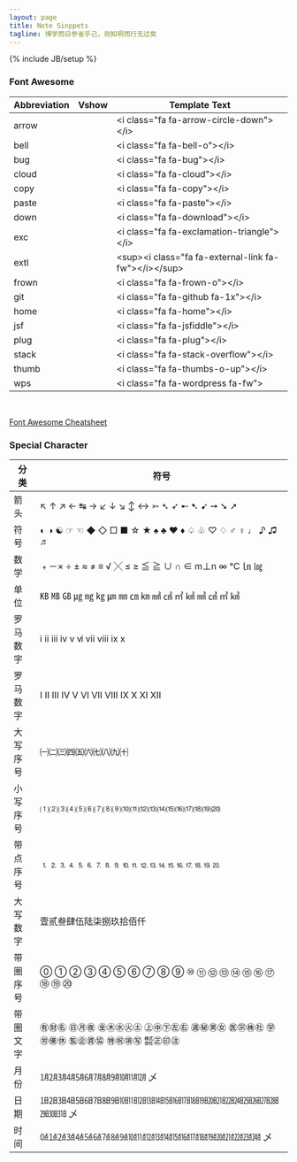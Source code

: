```yaml
---
layout: page
title: Note Sinppets
tagline: 博学而日参省乎己，则知明而行无过矣
---
```

{% include JB/setup %}

### Font Awesome

|Abbreviation|Vshow|Template Text|
|----|----|----|
|arrow	|<i class="fa fa-arrow-circle-down"></i>|&lt;i class=&quot;fa fa-arrow-circle-down&quot;>&lt;/i>|
|bell	|<i class="fa fa-bell-o"></i>|&lt;i class=&quot;fa fa-bell-o&quot;>&lt;/i>|
|bug	|<i class="fa fa-bug"></i>|&lt;i class=&quot;fa fa-bug&quot;>&lt;/i>|
|cloud	|<i class="fa fa-cloud"></i>|&lt;i class=&quot;fa fa-cloud&quot;>&lt;/i>|
|copy	|<i class="fa fa-copy"></i>|&lt;i class=&quot;fa fa-copy&quot;>&lt;/i>|
|paste	|<i class="fa fa-paste"></i>|&lt;i class=&quot;fa fa-paste&quot;>&lt;/i>|
|down 	|<i class="fa fa-download"></i>|&lt;i class=&quot;fa fa-download&quot;>&lt;/i>|
|exc	|<i class="fa fa-exclamation-triangle"></i>|&lt;i class=&quot;fa fa-exclamation-triangle&quot;>&lt;/i>|
|extl 	|<sup><i class="fa fa-external-link fa-fw"></i></sup>|&lt;sup>&lt;i class=&quot;fa fa-external-link fa-fw&quot;>&lt;/i>&lt;/sup>|
|frown  |<i class="fa fa-frown-o"></i>|&lt;i class=&quot;fa fa-frown-o&quot;>&lt;/i>|
|git 	|<i class="fa fa-github fa-1x"></i>|&lt;i class=&quot;fa fa-github fa-1x&quot;>&lt;/i>|
|home	|<i class="fa fa-home"></i>|&lt;i class=&quot;fa fa-home&quot;>&lt;/i>|
|jsf	|	<i class="fa fa-jsfiddle"></i>|&lt;i class=&quot;fa fa-jsfiddle&quot;>&lt;/i>|
|plug	|<i class="fa fa-plug"></i>|&lt;i class=&quot;fa fa-plug&quot;>&lt;/i>|
|stack	|<i class="fa fa-stack-overflow"></i>|&lt;i class=&quot;fa fa-stack-overflow&quot;>&lt;/i>|
|thumb	|<i class="fa fa-thumbs-o-up"></i>|&lt;i class=&quot;fa fa-thumbs-o-up&quot;>&lt;/i>|
|wps |<i class="fa fa-wordpress fa-fw"></i> | &lt;i class=&quot;fa fa-wordpress fa-fw&quot;></i>|

<br/>

[Font Awesome Cheatsheet](http://fortawesome.github.io/Font-Awesome/cheatsheet/)

### Special Character

|分类|符号|
|----|----|
|箭头|↖ ↑ ↗ ← ↹ → ↙ ↓ ↘ ↕ ↔ ➳ ➴ ➶ ➸ ➷ ➹ ➙ ➘ ➚|
|符号|◐ ◑ ☯ ☞ ☜ ◆ ◇ □ ■ ☆ ★ ♠ ♣ ♥ ♦ ♤ ♧ ♡ ♢ ♂ ♀ ♩ ♪ ♫ ♬|
|数学|﹢－× ÷ ± ≈ ≠ ≡ √ ╳ ≤ ≥ ≦ ≧ ∪ ∩ ∈ m⊥n ∞ ℃ ㏑ ㏒|
|单位|㎅ ㎆ ㎇ ㎍ ㎎ ㎏ ㎛ ㎜ ㎝ ㎞ ㎟ ㎠ ㎡ ㎢ ㎣ ㎤ ㎥ ㎦|
|罗马数字|ⅰ ⅱ ⅲ ⅳ ⅴ ⅵ ⅶ ⅷ ⅸ ⅹ|
|罗马数字|Ⅰ Ⅱ Ⅲ Ⅳ Ⅴ Ⅵ Ⅶ Ⅷ Ⅸ Ⅹ Ⅺ Ⅻ|
|大写序号|㈠㈡㈢㈣㈤㈥㈦㈧㈨㈩|
|小写序号|⑴⑵⑶⑷⑸⑹⑺⑻⑼⑽⑾⑿⒀⒁⒂⒃⒄⒅⒆⒇|
|带点序号|⒈⒉⒊⒋⒌⒍⒎⒏⒐⒑⒒⒓⒔⒕⒖⒗⒘⒙⒚⒛|
|大写数字|壹贰叁肆伍陆柒捌玖拾佰仟|
|带圈序号|⓪ ① ② ③ ④ ⑤ ⑥ ⑦ ⑧ ⑨ ⑩ ⑪ ⑫ ⑬ ⑭ ⑮ ⑯ ⑰ ⑱ ⑲ ⑳|
|带圈文字|㊒㊖㊔ ㊐㊊㊰ ㊎㊍㊌㊋㊏ ㊤㊥㊦㊧㊨ ㊜㊙㊚㊛ ㊩㊪㊑㊓ ㊫㊘㊝㊡ ㊬㊭㊮㊯ ㊕㊗㊠㊢ ㍿㊣㊞㊟|
|月份|㋀㋁㋂㋃㋄㋅㋆㋇㋈㋉㋊㋋ 乄|
|日期|㏠㏡㏢㏣㏤㏥㏦㏧㏨㏩㏪㏫㏬㏭㏮㏯㏰㏱㏲㏳㏴㏵㏷㏸㏹㏺㏻㏼㏽㏾ 乄|
|时间|㍘㍙㍚㍛㍜㍝㍞㍟㍠㍡㍢㍣㍤㍥㍦㍧㍨㍩㍪㍫㍬㍭㍮㍯㍰ 乄|

<br/>
